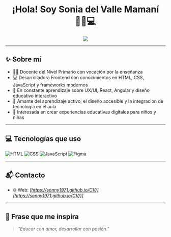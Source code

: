 <h1 align="center">¡Hola! Soy Sonia del Valle Mamaní 👩‍🏫💻</h1>

<p align="center">
  <img src="https://readme-typing-svg.demolab.com?font=Fira+Code&pause=1000&color=F06292&center=true&vCenter=true&width=450&lines=Docente+de+Nivel+Primario;Desarrolladora+Frontend;Apasionada+por+la+educaci%C3%B3n+y+la+tecnolog%C3%ADa;Aprendiendo+y+creciendo+cada+d%C3%ADa" />
</p>

---

## ✨ Sobre mí

- 👩‍🏫 Docente del Nivel Primario con vocación por la enseñanza
- 💻 Desarrolladora Frontend con conocimientos en HTML, CSS, JavaScript y frameworks modernos
- 🌱 En constante aprendizaje sobre UX/UI, React, Angular y diseño educativo interactivo
- 🧠 Amante del aprendizaje activo, el diseño accesible y la integración de tecnología en el aula
- 🧩 Interesada en crear experiencias educativas digitales para niños y niñas

---

## 💻 Tecnologías que uso

![HTML](https://img.shields.io/badge/HTML-E34F26?style=flat&logo=html5&logoColor=white)
![CSS](https://img.shields.io/badge/CSS-1572B6?style=flat&logo=css3&logoColor=white)
![JavaScript](https://img.shields.io/badge/JavaScript-F7DF1E?style=flat&logo=javascript&logoColor=black)
![Figma](https://img.shields.io/badge/Figma-F24E1E?style=flat&logo=figma&logoColor=white)

---

## 📬 Contacto
- 🌐 Web: *[https://sonny1971.github.io/CV/](https://sonny1971.github.io/CV/)]*  

---

## 🌼 Frase que me inspira

> *"Educar con amor, desarrollar con pasión."*

